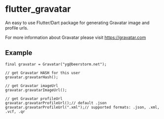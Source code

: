 # flutter_gravatar

An easy to use Flutter/Dart package for generating Gravatar image and profile urls. 

For more information about Gravatar please visit https://gravatar.com  

## Example  
```
final gravatar = Gravatar("yg@beerstorm.net");  

// get Gravatar HASH for this user
gravatar.gravatarHash();

// get Gravatar imageUrl
gravatar.gravatarImageUrl();

// get Gravatar profileUrl
gravatar.gravatarProfileUrl();// default .json
gravatar.gravatarProfileUrl(".xml");// supported formats: .json, .xml, .vcf, .qr
   
```